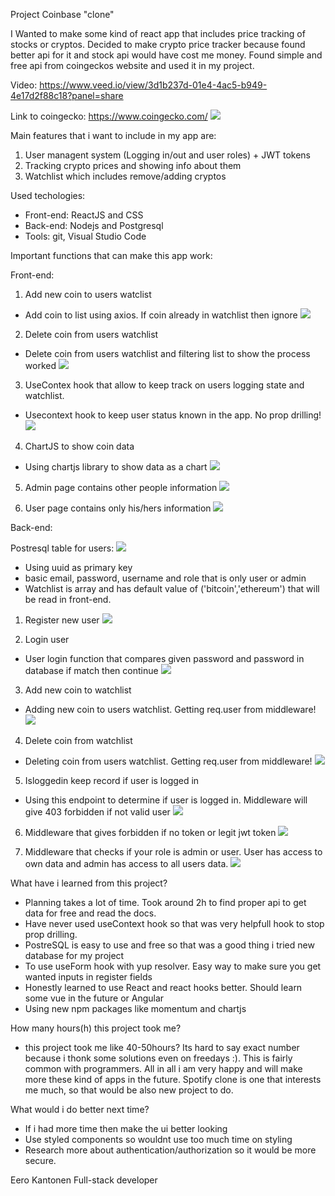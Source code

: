 

Project Coinbase "clone"

I Wanted to make some kind of react app that includes price tracking of stocks or cryptos.
Decided to make crypto price tracker because found better api for it and stock api would have cost me money.
Found simple and free api from coingeckos website and used it in my project.

Video: https://www.veed.io/view/3d1b237d-01e4-4ac5-b949-4e17d2f88c18?panel=share

Link to coingecko: https://www.coingecko.com/
![](https://github.com/Eero556/Crypto-Tracker/blob/main/Doku/Images/project-coinbase1.PNG)

Main features that i want to include in my app are:
1. User managent system (Logging in/out and user roles) + JWT tokens
2. Tracking crypto prices and showing info about them
3. Watchlist which includes remove/adding cryptos


Used techologies:
- Front-end: ReactJS and CSS
- Back-end: Nodejs and Postgresql
- Tools: git, Visual Studio Code


Important functions that can make this app work:

Front-end:

1. Add new coin to users watclist
- Add coin to list using axios. If coin already in watchlist then ignore
![](https://github.com/Eero556/Crypto-Tracker/blob/main/Doku/Images/addcoin-project2.PNG)

2. Delete coin from users watchlist
- Delete coin from users watchlist and filtering list to show the process worked
![](https://github.com/Eero556/Crypto-Tracker/blob/main/Doku/Images/deletecoin-project.PNG)

3. UseContex hook that allow to keep track on users logging state and watchlist.
- Usecontext hook to keep user status known in the app. No prop drilling!
![](https://github.com/Eero556/Crypto-Tracker/blob/main/Doku/Images/usercontexproject.PNG)

4. ChartJS to show coin data
- Using chartjs library to show data as a chart
![](https://github.com/Eero556/Crypto-Tracker/blob/main/Doku/Images/chartjsproject.PNG)

5. Admin page contains other people information
![](https://github.com/Eero556/Crypto-Tracker/blob/main/Doku/Images/admin.PNG)

6. User page contains only his/hers information
![](https://github.com/Eero556/Crypto-Tracker/blob/main/Doku/Images/user.PNG)


Back-end:


Postresql table for users:
![](https://github.com/Eero556/Crypto-Tracker/blob/main/Doku/Images/table-users.PNG)

- Using uuid as primary key
- basic email, password, username and role that is only user or admin
- Watchlist is array and has default value of ('bitcoin','ethereum') that will be read in front-end.


1. Register new user
![](https://github.com/Eero556/Crypto-Tracker/blob/main/Doku/Images/backendRegisterproject.PNG)

2. Login user
- User login function that compares given password and password in database if match then continue
![](https://github.com/Eero556/Crypto-Tracker/blob/main/Doku/Images/backendprojectlogin.PNG)

3. Add new coin to watchlist
- Adding new coin to users watchlist. Getting req.user from middleware!
![](https://github.com/Eero556/Crypto-Tracker/blob/main/Doku/Images/backendAddproject.PNG)

4. Delete coin from watchlist
- Deleting coin from users watchlist. Getting req.user from middleware!
![](https://github.com/Eero556/Crypto-Tracker/blob/main/Doku/Images/Deletebackendproject.PNG)

5. Isloggedin keep record if user is logged in
- Using this endpoint to determine if user is logged in. Middleware will give 403 forbidden if not valid user
![](Crypto/Doku/Images/userupdateproject.PNG)

6. Middleware that gives forbidden if no token or legit jwt token
![](https://github.com/Eero556/Crypto-Tracker/blob/main/Doku/Images/middlewareproject.PNG)

7. Middleware that checks if your role is admin or user. User has access to own data and admin has access to all users data.
![](https://github.com/Eero556/Crypto-Tracker/blob/main/Doku/Images/middlewarerole.PNG)

What have i learned from this project?

- Planning takes a lot of time. Took around 2h to find proper api to get data for free and read the docs.
- Have never used useContext hook so that was very helpfull hook to stop prop drilling.
- PostreSQL is easy to use and free so that was a good thing i tried new database for my project
- To use useForm hook with yup resolver. Easy way to make sure you get wanted inputs in register fields
- Honestly learned to use React and react hooks better. Should learn some vue in the future or Angular
- Using new npm packages like momentum and chartjs


How many hours(h) this project took me?
- this project took me like 40-50hours? Its hard to say exact number because i thonk some solutions even on freedays :). This is fairly common with programmers. All in all i am very happy and will make more these kind of apps in the future. Spotify clone is one that interests me much, so that would be also new project to do.


What would i do better next time?

- If i had more time then make the ui better looking
- Use styled components so wouldnt use too much time on styling
- Research more about authentication/authorization so it would be more secure. 

Eero Kantonen Full-stack developer

















